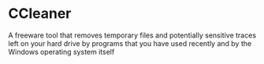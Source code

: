 [Title]: # (CCleaner)
[Order]: # (17)

# CCleaner

A freeware tool that removes temporary files and potentially sensitive traces left on your hard drive by programs that you have used recently and by the Windows operating system itself